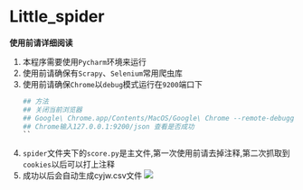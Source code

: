 # Little_spider
**使用前请详细阅读**  
1. 本程序需要使用`Pycharm`环境来运行
2. 使用前请确保有`Scrapy`、`Selenium`常用爬虫库
3. 使用前请确保`Chrome`以`debug`模式运行在`9200`端口下
   ```python
   ## 方法
   ## 关闭当前浏览器 
   ## Google\ Chrome.app/Contents/MacOS/Google\ Chrome --remote-debugging-port=9222
   ## Chrome输入127.0.0.1:9200/json 查看是否成功
   ``
4. `spider`文件夹下的`score.py`是主文件,第一次使用前请去掉注释,第二次抓取到`cookies`以后可以打上注释  
5. 成功以后会自动生成cyjw.csv文件 
![](./images/IMG.JPG)